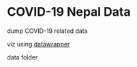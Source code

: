 # COVID-19 Nepal Data

dump COVID-19 related data

viz using [datawrapper](https://datawrapper.dwcdn.net/EprZm/1/)

data folder
